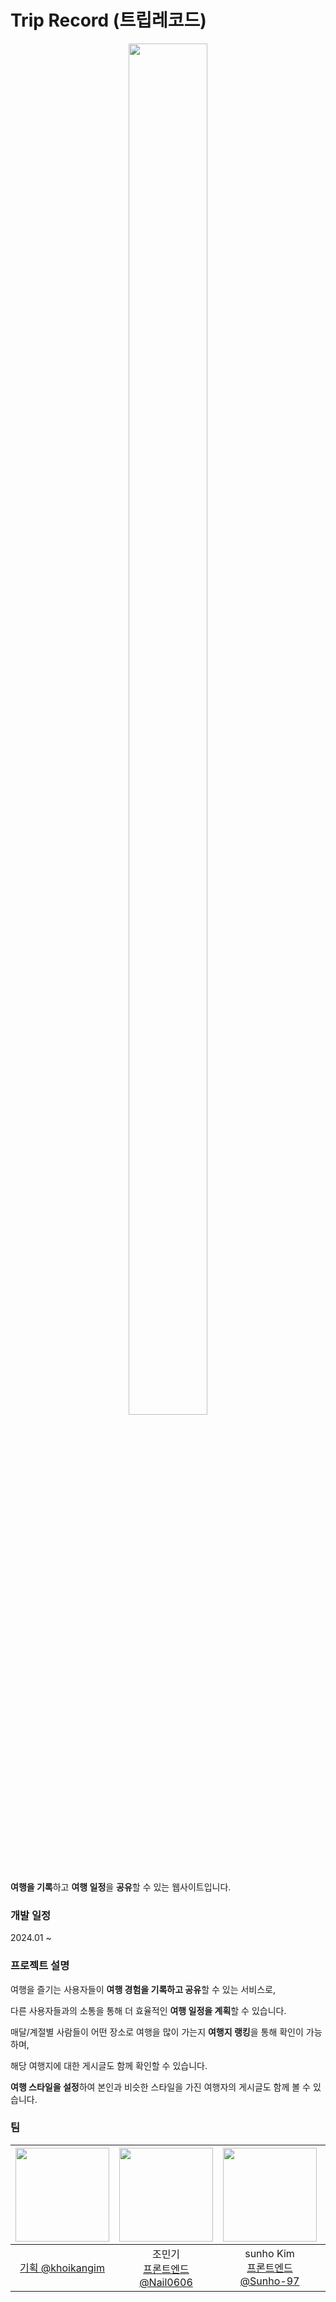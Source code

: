 # Trip Record (트립레코드)
<p align="center">
<img src="https://github.com/Trip-Record/ProjectPlan/assets/118911251/d6f1f210-03a1-4752-b259-740640fc3395" width="50%" height="75%" >
</p>




**여행을 기록**하고 **여행 일정**을 **공유**할 수 있는 웹사이트입니다.




### 개발 일정
2024.01 ~ 



### 프로젝트 설명
여행을 즐기는 사용자들이 **여행 경험을 기록하고 공유**할 수 있는 서비스로,


다른 사용자들과의 소통을 통해 더 효율적인 **여행 일정을 계획**할 수 있습니다.


매달/계절별 사람들이 어떤 장소로 여행을 많이 가는지 **여행지 랭킹**을 통해 확인이 가능하며, 


해당 여행지에 대한 게시글도 함께 확인할 수 있습니다.


**여행 스타일을 설정**하여 본인과 비슷한 스타일을 가진 여행자의 게시글도 함께 볼 수 있습니다.




### 팀
|<img src="https://avatars.githubusercontent.com/u/118911251?v=4" width="150" height="150"/>|<img src="https://avatars.githubusercontent.com/u/58856846?v=4" width="150" height="150"/>|<img src="https://avatars.githubusercontent.com/u/111634448?v=4" width="150" height="150"/>|<img src="https://avatars.githubusercontent.com/u/59019137?v=4" width="150" height="150"/>|<img src="https://avatars.githubusercontent.com/u/126096318?v=4" width="150" height="150"/>|<img src="https://avatars.githubusercontent.com/u/105481797?v=4" width="150" height="150"/>|<img src="https://avatars.githubusercontent.com/u/109871579?v=4" width="150" height="150"/>|
|:-:|:-:|:-:|:-:|:-:|:-:|:-:|
|[기획 @khoikangim](https://github.com/khoikangim)|조민기<br/>[프론트엔드 @Nail0606](https://github.com/Nail0606)|sunho Kim<br/>[프론트엔드 @Sunho-97](https://github.com/Sunho-97)|[프론트엔드 @Goongam](https://github.com/Goongam)|MinSeoYeon<br/>[백엔드 @gitseoyeon](https://github.com/gitseoyeon)|시원<br/>[백엔드 @muncool39](https://github.com/muncool39)|이채은<br/>[백엔드 @ChaeAg](https://github.com/ChaeAg)|
